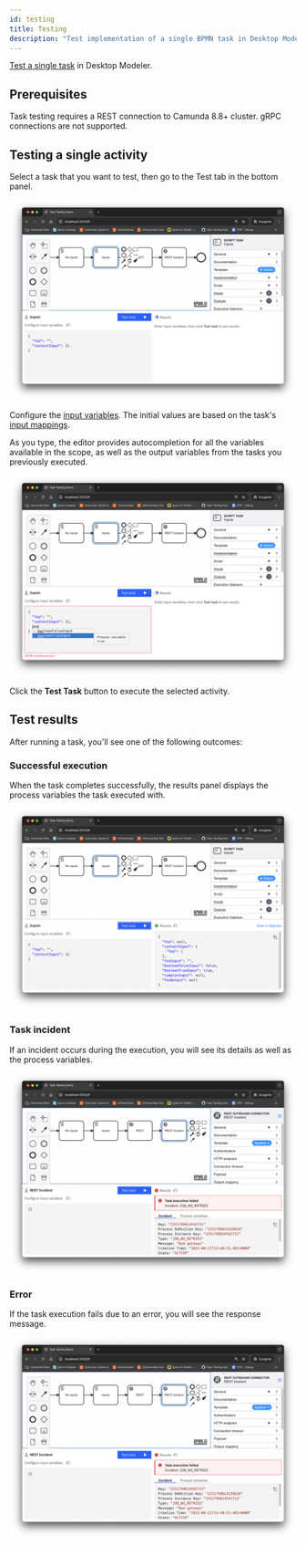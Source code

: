 ```yaml
---
id: testing
title: Testing
description: "Test implementation of a single BPMN task in Desktop Modeler."
---
```


[Test a single task](../../concepts/testing.md) in Desktop Modeler.

## Prerequisites

Task testing requires a REST connection to Camunda 8.8+ cluster. gRPC connections are not supported.

## Testing a single activity

Select a task that you want to test, then go to the Test tab in the bottom panel.

![Test tab](./img/testing/testing-tab.png)

Configure the [input variables](../../concepts/variables.md). The initial values are based on the task's [input mappings](../../concepts/variables.md#input-mappings). 

As you type, the editor provides autocompletion for all the variables available in the scope, as well as the output variables from the tasks you previously executed.

![Test tab](./img/testing/testing-input-variables.png)

Click the **Test Task** button to execute the selected activity. 

## Test results

After running a task, you'll see one of the following outcomes:

### Successful execution

When the task completes successfully, the results panel displays the process variables the task executed with.

![Test tab](./img/testing/testing-success.png)

### Task incident

If an incident occurs during the execution, you will see its details as well as the process variables.

![Test result with incident](./img/testing/testing-incident.png)

### Error

If the task execution fails due to an error, you will see the response message.

![Test error result](./img/testing/testing-incident.png)